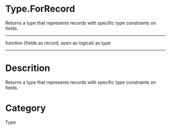 ﻿# Type.ForRecord
Returns a type that represents records with specific type constraints on fields.
***
function (fields as record, open as logical) as type
***
# Descrition 
Returns a type that represents records with specific type constraints on fields.
# Category 
Type
